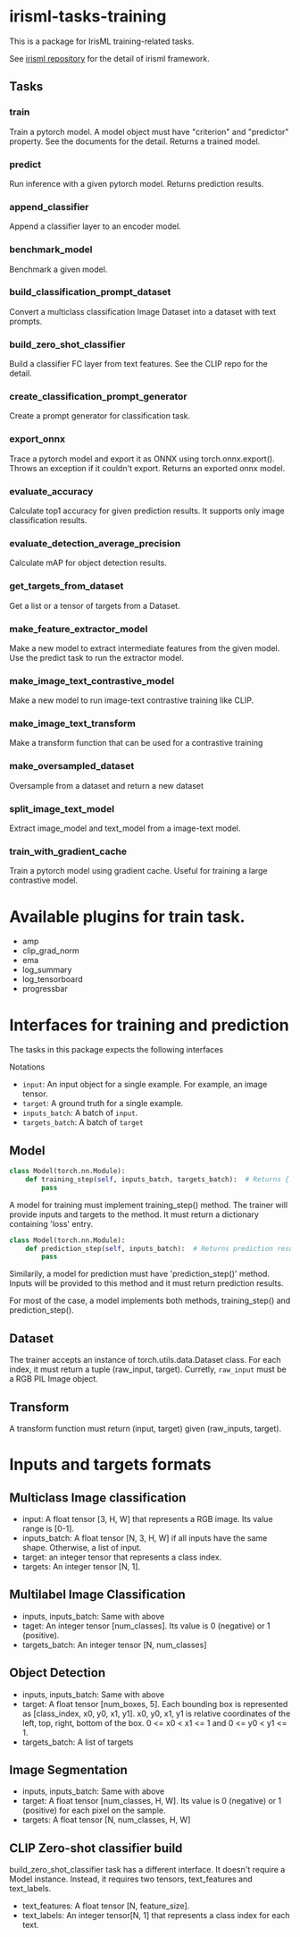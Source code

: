 # irisml-tasks-training

This is a package for IrisML training-related tasks.

See [irisml repository](https://github.com/microsoft/irisml) for the detail of irisml framework.

## Tasks

### train
Train a pytorch model. A model object must have "criterion" and "predictor" property. See the documents for the detail. Returns a trained model.

### predict
Run inference with a given pytorch model. Returns prediction results.

### append_classifier
Append a classifier layer to an encoder model.

### benchmark_model
Benchmark a given model.

### build_classification_prompt_dataset
Convert a multiclass classification Image Dataset into a dataset with text prompts.

### build_zero_shot_classifier
Build a classifier FC layer from text features. See the CLIP repo for the detail.

### create_classification_prompt_generator
Create a prompt generator for classification task.

### export_onnx
Trace a pytorch model and export it as ONNX using torch.onnx.export(). Throws an exception if it couldn't export. Returns an exported onnx model.

### evaluate_accuracy
Calculate top1 accuracy for given prediction results. It supports only image classification results.

### evaluate_detection_average_precision
Calculate mAP for object detection results.

### get_targets_from_dataset
Get a list or a tensor of targets from a Dataset.

### make_feature_extractor_model
Make a new model to extract intermediate features from the given model. Use the predict task to run the extractor model.

### make_image_text_contrastive_model
Make a new model to run image-text contrastive training like CLIP.

### make_image_text_transform
Make a transform function that can be used for a contrastive training

### make_oversampled_dataset
Oversample from a dataset and return a new dataset

### split_image_text_model
Extract image_model and text_model from a image-text model.

### train_with_gradient_cache
Train a pytorch model using gradient cache. Useful for training a large contrastive model.

# Available plugins for train task.
- amp
- clip_grad_norm
- ema
- log_summary
- log_tensorboard
- progressbar

# Interfaces for training and prediction
The tasks in this package expects the following interfaces

Notations
- ```input```: An input object for a single example. For example, an image tensor.
- ```target```: A ground truth for a single example.
- ```inputs_batch```: A batch of ```input```.
- ```targets_batch```: A batch of ```target```

## Model

```python
class Model(torch.nn.Module):
    def training_step(self, inputs_batch, targets_batch):  # Returns {'loss': loss_tensor}
        pass
```
A model for training must implement training_step() method. The trainer will provide inputs and targets to the method. It must return a dictionary containing 'loss' entry.

```python
class Model(torch.nn.Module):
    def prediction_step(self, inputs_batch):  # Returns prediction results
        pass 
```
Similarily, a model for prediction must have 'prediction_step()' method. Inputs will be provided to this method and it must return prediction results.

For most of the case, a model implements both methods, training_step() and prediction_step().

## Dataset
The trainer accepts an instance of torch.utils.data.Dataset class. For each index, it must return a tuple (raw_input, target). Curretly, `raw_input` must be a RGB PIL Image object.

## Transform
A transform function must return (input, target) given (raw_inputs, target).

# Inputs and targets formats
## Multiclass Image classification
- input: A float tensor [3, H, W] that represents a RGB image. Its value range is [0-1].
- inputs_batch: A float tensor [N, 3, H, W] if all inputs have the same shape. Otherwise, a list of input.
- target: an integer tensor that represents a class index.
- targets: An integer tensor [N, 1].

## Multilabel Image Classification
- inputs, inputs_batch: Same with above
- taget: An integer tensor [num_classes]. Its value is 0 (negative) or 1 (positive).
- targets_batch: An integer tensor [N, num_classes]

## Object Detection
- inputs, inputs_batch: Same with above
- target: A float tensor [num_boxes, 5]. Each bounding box is represented as [class_index, x0, y0, x1, y1]. x0, y0, x1, y1 is relative coordinates of the left, top, right, bottom of the box. 0 <= x0 < x1 <= 1 and 0 <= y0 < y1 <= 1.
- targets_batch: A list of targets

## Image Segmentation
- inputs, inputs_batch: Same with above
- target: A float tensor [num_classes, H, W]. Its value is 0 (negative) or 1 (positive) for each pixel on the sample.
- targets: A float tensor [N, num_classes, H, W]

## CLIP Zero-shot classifier build
build_zero_shot_classifier task has a different interface. It doesn't require a Model instance. Instead, it requires two tensors, text_features and text_labels. 
- text_features: A float tensor [N, feature_size].
- text_labels: An integer tensor[N, 1] that represents a class index for each text.
